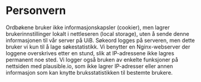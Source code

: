 # Personvern
Ordbøkene bruker ikke informasjonskapsler (cookier), men lagrer brukerinnstillinger lokalt i nettleseren (local storage), uten å sende denne informasjonen til vår server på UiB. Søkeord logges på serveren, men dette bruker vi kun til å lage søkestatistikk. Vi benytter en Nginx-webserver der loggene overskrives etter en stund, slik at IP-adressene ikke lagres permanent noe sted. Vi logger også bruken av enkelte funksjoner på nettsiden med plausible.io, som ikke lagrer IP-adresser eller annen informasjon som kan knytte bruksstatistikken til bestemte brukere.